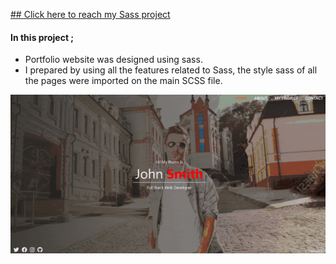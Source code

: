 [## Click here to reach my Sass project](https://bedirhanerguven10.github.io/Sass-Website/)

#### In this project ; 
- Portfolio website was designed using sass.
- I prepared by using all the features related to Sass, the style sass of all the pages were imported on the main SCSS file.

![](https://github.com/bedirhanerguven10/Sass-Website/blob/master/sass.gif)
